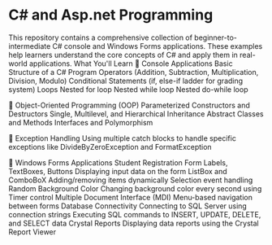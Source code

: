 # C# and Asp.net Programming
This repository contains a comprehensive collection of beginner-to-intermediate C# console and Windows Forms applications. These examples help learners understand the core concepts of C# and apply them in real-world applications.
What You'll Learn
🔹 Console Applications
Basic Structure of a C# Program
Operators (Addition, Subtraction, Multiplication, Division, Modulo)
Conditional Statements (if, else-if ladder for grading system)
Loops
Nested for loop
Nested while loop
Nested do-while loop

🔹 Object-Oriented Programming (OOP)
Parameterized Constructors and Destructors
Single, Multilevel, and Hierarchical Inheritance
Abstract Classes and Methods
Interfaces and Polymorphism

🔹 Exception Handling
Using multiple catch blocks to handle specific exceptions like DivideByZeroException and FormatException

🔹 Windows Forms Applications
Student Registration Form
Labels, TextBoxes, Buttons
Displaying input data on the form
ListBox and ComboBoX
Adding/removing items dynamically
Selection event handling
Random Background Color
Changing background color every second using Timer control
Multiple Document Interface (MDI)
Menu-based navigation between forms
Database Connectivity
Connecting to SQL Server using connection strings
Executing SQL commands to INSERT, UPDATE, DELETE, and SELECT data
Crystal Reports
Displaying data reports using the Crystal Report Viewer



